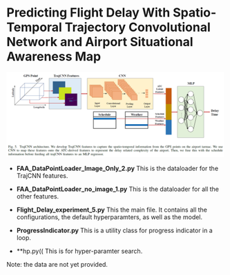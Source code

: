 # Predicting Flight Delay With Spatio-Temporal Trajectory Convolutional Network and Airport Situational Awareness Map

<p align="center">
  <img src=./trajcnn_arch.PNG>
</p>

* **FAA_DataPointLoader_Image_Only_2.py**
This is the dataloader for the TrajCNN features.

* **FAA_DataPointLoader_no_image_1.py**
This is the dataloader for all the other features.

* **Flight_Delay_experiment_5.py**
This the main file. It contains all the configurations, the default hyperparamters, as well as the model.

* **ProgressIndicator.py**
This is a utility class for progress indicator in a loop.

* **hp.py((
This is for hyper-paramter search.

Note: the data are not yet provided.
